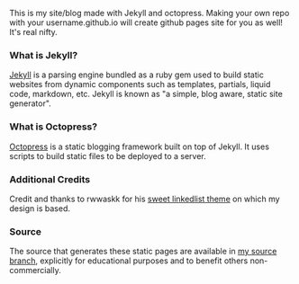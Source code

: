 This is my site/blog made with Jekyll and octopress. Making your own repo with your username.github.io will create github pages site for you as well! It's real nifty.

### What is Jekyll?

[Jekyll](https://github.com/mojombo/jekyll) is a parsing engine bundled as a ruby gem used to build static websites from dynamic components such as templates, partials, liquid code, markdown, etc. Jekyll is known as "a simple, blog aware, static site generator".

### What is Octopress?

[Octopress](https://github.com/octopress/octopress) is a static blogging framework built on top of Jekyll. It uses scripts to build static files to be deployed to a server.

### Additional Credits

Credit and thanks to rwwaskk for his [sweet linkedlist theme](https://github.com/rwwaskk/linkedlist) on which my design is based. 

### Source

The source that generates these static pages are available in [my source branch](https://github.com/Misch-/Misch-.github.io/tree/source), explicitly for educational purposes and to benefit others non-commercially.
